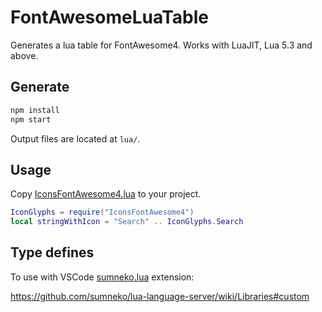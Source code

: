 # FontAwesomeLuaTable

Generates a lua table for FontAwesome4. Works with LuaJIT, Lua 5.3 and above.

## Generate

```js
npm install
npm start
```

Output files are located at `lua/`.

## Usage
Copy [IconsFontAwesome4.lua](https://github.com/Nats-ji/FontAwesomeLuaTable/raw/master/lua/IconsFontAwesome4.lua) to your project.

```lua
IconGlyphs = require("IconsFontAwesome4")
local stringWithIcon = "Search" .. IconGlyphs.Search
```

## Type defines

To use with VSCode [sumneko.lua](https://marketplace.visualstudio.com/items?itemName=sumneko.lua) extension:

https://github.com/sumneko/lua-language-server/wiki/Libraries#custom